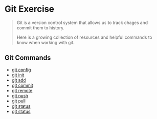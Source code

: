 # Git Exercise
>
>Git is a version control system that allows us to track chages and commit them to history.
>
>Here is a growing collection of resources and helpful commands to know when working with git.

## Git Commands
- [git config](./Commands/Config.md) 
- [git init](./Commands/Init.md) 
- [git add](./Commands/Add.md) 
- [git commit](./Commands/Commit.md) 
- [git remote](./Commands/Remote.md)
- [git push](./Commands/Push.md) 
- [git pull](./Commands/Pull.md) 
- [git status](./Commands/Status.md)
- [git status](./Commands/Clone.md)
